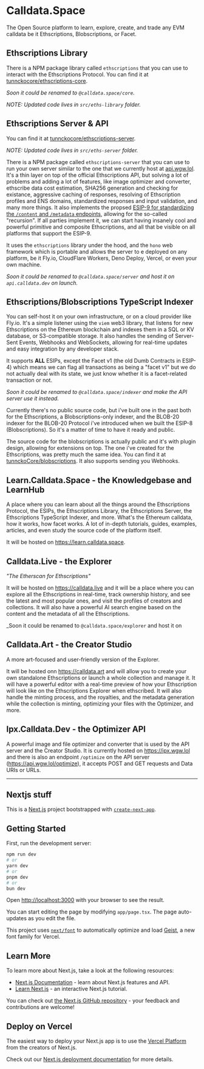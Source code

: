 # Calldata.Space

The Open Source platform to learn, explore, create, and trade any EVM calldata be it Ethscriptions,
Blobscriptions, or Facet.

## Ethscriptions Library

There is a NPM package library called `ethscriptions` that you can use to interact with the
Ethscriptions Protocol. You can find it at
[tunnckocore/ethscriptions-core](https://github.com/tunnckocore/ethscriptions).

_Soon it could be renamed to `@calldata.space/core`._

_NOTE: Updated code lives in `src/eths-library` folder._

## Ethscriptions Server & API

You can find it at
[tunnckocore/ethscriptions-server](https://github.com/tunnckocore/ethscriptions-server).

_NOTE: Updated code lives in `src/eths-server` folder._

There is a NPM package called `ethscriptions-server` that you can use to run your own server similar
to the one that we currently host at [api.wgw.lol](https://api.wgw.lol). It's a thin layer on top of
the official Ethscriptions API, but solving a lot of problems and adding a lot of features, like
image optimizer and converter, ethscribe data cost estimation, SHA256 generation and checking for
existance, aggressive caching of responses, resolving of Ethscription profiles and ENS domains,
standardized responses and input validation, and many more things. It also implements the propsed
[ESIP-9 for standardizing the `/content` and `/metadata` endpoints](https://github.com/ethscriptions-protocol/ESIP-Discussion/issues/18),
allowing for the so-called "recursion". If all parties implement it, we can start having insanely
cool and powerful primitive and composite Ethscriptions, and all that be visible on all platforms
that support the ESIP-9.

It uses the `ethscriptions` library under the hood, and the `hono` web framework which is portable
and allows the server to e deployed on any platform, be it Fly.io, CloudFlare Workers, Deno Deploy,
Vercel, or even your own machine.

_Soon it could be renamed to `@calldata.space/server` and host it on `api.calldata.dev` on launch._

## Ethscriptions/Blobscriptions TypeScript Indexer

You can self-host it on your own infrastructure, or on a cloud provider like Fly.io. It's a simple
listener using the `viem` web3 library, that listens for new Ethscriptions on the Ethereum
blockchain and indexes them in a SQL or KV database, or S3-compatible storage. It also handles the
sending of Server-Sent Events, Webhooks and WebSockets, allowing for real-time updates and easy
integration by any developer stack.

It supports **ALL** ESIPs, except the Facet v1 (the old Dumb Contracts in ESIP-4) which means we can
flag all transactions as being a "facet v1" but we do not actually deal with its state, we just know
whether it is a facet-related transaction or not.

_Soon it could be renamed to `@calldata.space/indexer` and make the API server use it instead._

Currently there's no public source code, but i've built one in the past both for the Ethscriptions,
a Blobscriptions-only indexer, and the BLOB-20 indexer for the BLOB-20 Protocol i've introduced when
we built the ESIP-8 (Blobscriptions). So it's a matter of time to have it ready and public.

The source code for the blobscriptions is actually public and it's with plugin design, allowing for
extensions on top. The one i've created for the Ethscriptions, was pretty much the same idea. You
can find it at [tunnckoCore/blobscriptions](https://github.com/tunnckoCore/blobscriptions). It also
supports sending you Webhooks.

## Learn.Calldata.Space - the Knowledgebase and LearnHub

A place where you can learn about all the things around the Ethscriptions Protocol, the ESIPs, the
Ethscriptions Library, the Ethscriptions Server, the Ethscriptions TypeScript Indexer, and more.
What's the Ethereum calldata, how it works, how facet works. A lot of in-depth tutorials, guides,
examples, articles, and even study the source code of the platform itself.

It will be hosted on https://learn.calldata.space.

## Calldata.Live - the Explorer

_"The Etherscan for Ethscriptions"_

It will be hosted on https://calldata.live and it will be a place where you can explore all the
Ethscriptions in real-time, track ownership history, and see the latest and most popular ones, and
visit the profiles of creators and collections. It will also have a powerful AI search engine based
on the content and the metadata of all the Ethscriptions.

\_Soon it could be renamed to `@calldata.space/explorer` and host it on

## Calldata.Art - the Creator Studio

A more art-focused and user-friendly version of the Explorer.

It will be hosted onn https://calldata.art and will allow you to create your own standalone
Ethscriptions or launch a whole collection and manage it. It will have a powerful editor with a
real-time preview of how your Ethscription will look like on the Ethscriptions Explorer when
ethscribed. It will also handle the minting process, and the royalties, and the metadata generation
while the collection is minting, optimizing your files with the Optimizer, and more.

## Ipx.Calldata.Dev - the Optimizer API

A powerful image and file optimizer and converter that is used by the API server and the Creator
Studio. It is currently hosted on https://ipx.wgw.lol and there is also an endpoint `/optimize` on
the API server (https://api.wgw.lol/optimize), it accepts POST and GET requests and Data URIs or
URLs.

---

## Nextjs stuff

This is a [Next.js](https://nextjs.org) project bootstrapped with
[`create-next-app`](https://nextjs.org/docs/app/api-reference/cli/create-next-app).

## Getting Started

First, run the development server:

```bash
npm run dev
# or
yarn dev
# or
pnpm dev
# or
bun dev
```

Open [http://localhost:3000](http://localhost:3000) with your browser to see the result.

You can start editing the page by modifying `app/page.tsx`. The page auto-updates as you edit the
file.

This project uses
[`next/font`](https://nextjs.org/docs/app/building-your-application/optimizing/fonts) to
automatically optimize and load [Geist](https://vercel.com/font), a new font family for Vercel.

## Learn More

To learn more about Next.js, take a look at the following resources:

- [Next.js Documentation](https://nextjs.org/docs) - learn about Next.js features and API.
- [Learn Next.js](https://nextjs.org/learn) - an interactive Next.js tutorial.

You can check out [the Next.js GitHub repository](https://github.com/vercel/next.js) - your feedback
and contributions are welcome!

## Deploy on Vercel

The easiest way to deploy your Next.js app is to use the
[Vercel Platform](https://vercel.com/new?utm_medium=default-template&filter=next.js&utm_source=create-next-app&utm_campaign=create-next-app-readme)
from the creators of Next.js.

Check out our
[Next.js deployment documentation](https://nextjs.org/docs/app/building-your-application/deploying)
for more details.
